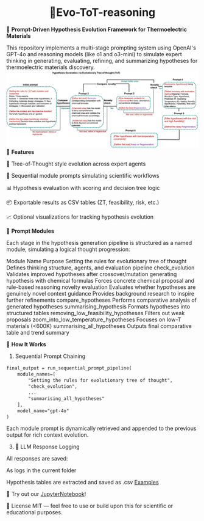 
<h1 align="center"> 🌲Evo-ToT-reasoning</h1>

🧪 **Prompt-Driven Hypothesis Evolution Framework for Thermoelectric Materials**

This repository implements a multi-stage prompting system using OpenAI's GPT-4o and reasoning models (like o1 and o3-mini) to simulate expert thinking in generating, evaluating, refining, and summarizing hypotheses for thermoelectric materials discovery.
![Prompting mindmap](tot.png)
📌 **Features**

🧠 Tree-of-Thought style evolution across expert agents

🔁 Sequential module prompts simulating scientific workflows

📊 Hypothesis evaluation with scoring and decision tree logic

📦 Exportable results as CSV tables (ZT, feasibility, risk, etc.)

📈 Optional visualizations for tracking hypothesis evolution

🧬 **Prompt Modules**

Each stage in the hypothesis generation pipeline is structured as a named module, simulating a logical thought progression:

Module Name	Purpose
Setting the rules for evolutionary tree of thought	Defines thinking structure, agents, and evaluation pipeline
check_evolution	Validates improved hypotheses after crossover/mutation
generating hypothesis with chemical formulas	Forces concrete chemical proposal and rule-based reasoning
novelty evaluation	Evaluates whether hypotheses are genuinely novel
context guidance	Provides background research to inspire further refinements
compare_hypotheses	Performs comparative analysis of generated hypotheses
summarising_hypothesis	Formats hypotheses into structured tables
removing_low_feasibility_hypotheses	Filters out weak proposals
zoom_into_low_temperature_hypotheses	Focuses on low-T materials (<600K)
summarising_all_hypotheses	Outputs final comparative table and trend summary

🧠 **How It Works**
1. Sequential Prompt Chaining

```
final_output = run_sequential_prompt_pipeline(
    module_names=[
        "Setting the rules for evolutionary tree of thought",
        "check_evolution",
        ...
        "summarising_all_hypotheses"
    ],
    model_name="gpt-4o"
)
```

Each module prompt is dynamically retrieved and appended to the previous output for rich context evolution.

3. 📂 LLM Response Logging
   
All responses are saved:

As logs in the current folder

Hypothesis tables are extracted and saved as .csv [Examples](examples)

🧩 Try out our [JupyterNotebook](prompting.ipynb)!

📜 License
MIT — feel free to use or build upon this for scientific or educational purposes.
